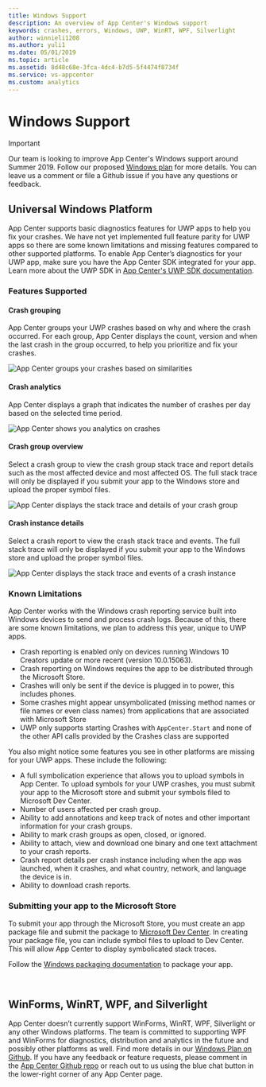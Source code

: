 ```yaml
---
title: Windows Support
description: An overview of App Center's Windows support
keywords: crashes, errors, Windows, UWP, WinRT, WPF, Silverlight
author: winnieli1208
ms.author: yuli1
ms.date: 05/01/2019
ms.topic: article
ms.assetid: 8d48c68e-3fca-4dc4-b7d5-5f4474f8734f
ms.service: vs-appcenter
ms.custom: analytics 
---
```


# Windows Support

> [!IMPORTANT]
> Our team is looking to improve App Center's Windows support around Summer 2019. Follow our proposed [Windows plan](https://github.com/Microsoft/appcenter/blob/windows/specs/2019-04/Windows-Plan.md) for more details. You can leave us a comment or file a Github issue if you have any questions or feedback.


## Universal Windows Platform

App Center supports basic diagnostics features for UWP apps to help you fix your crashes. We have not yet implemented full feature parity for UWP apps so there are some known limitations and missing features compared to other supported platforms. To enable App Center’s diagnostics for your UWP app, make sure you have the App Center SDK integrated for your app. Learn more about the UWP SDK in [App Center's UWP SDK documentation](~/sdk/crashes/uwp.md).

### Features Supported
#### Crash grouping
App Center groups your UWP crashes based on why and where the crash occurred. For each group, App Center displays the count, version and when the last crash in the group occurred, to help you prioritize and fix your crashes.

![App Center groups your crashes based on similarities](~/diagnostics/images/UWP-Crash-Groups.png)

#### Crash analytics
App Center displays a graph that indicates the number of crashes per day based on the selected time period.

![App Center shows you analytics on crashes](~/diagnostics/images/UWP-Analytics.png)


#### Crash group overview
Select a crash group to view the crash group stack trace and report details such as the most affected device and most affected OS. The full stack trace will only be displayed if you submit your app to the Windows store and upload the proper symbol files. 

![App Center displays the stack trace and details of your crash group](~/diagnostics/images/UWP-Crash-Group-Overview.png)


#### Crash instance details
Select a crash report to view the crash stack trace and events. The full stack trace will only be displayed if you submit your app to the Windows store and upload the proper symbol files. 

![App Center displays the stack trace and events of a crash instance](~/diagnostics/images/UWP-Crash-Instance.png)


### Known Limitations 
App Center works with the Windows crash reporting service built into Windows devices to send and process crash logs. Because of this, there are some known limitations, we plan to address this year, unique to UWP apps.

- Crash reporting is enabled only on devices running Windows 10 Creators update or more recent (version 10.0.15063).
- Crash reporting on Windows requires the app to be distributed through the Microsoft Store.
- Crashes will only be sent if the device is plugged in to power, this includes phones.
- Some crashes might appear unsymbolicated (missing method names or file names or even class names) from applications that are associated with Microsoft Store
- UWP only supports starting Crashes with `AppCenter.Start` and none of the other API calls provided by the Crashes class are supported


You also might notice some features you see in other platforms are missing for your UWP apps. These include the following:

- A full symbolication experience that allows you to upload symbols in App Center. To upload symbols for your UWP crashes, you must submit your app to the Microsoft store and submit your symbols filed to Microsoft Dev Center.
- Number of users affected per crash group.
- Ability to add annotations and keep track of notes and other important information for your crash groups.
- Ability to mark crash groups as open, closed, or ignored.
- Ability to attach, view and download one binary and one text attachment to your crash reports.
- Crash report details per crash instance including when the app was launched, when it crashes, and what country, network, and language the device is in.
- Ability to download crash reports.


### Submitting your app to the Microsoft Store

To submit your app through the Microsoft Store, you must create an app package file and submit the package to [Microsoft Dev Center](https://developer.microsoft.com/en-us/windows). In creating your package file, you can include symbol files to upload to Dev Center. This will allow App Center to display symbolicated stack traces. 

Follow the [Windows packaging documentation](https://docs.microsoft.com/en-us/windows/uwp/packaging/packaging-uwp-apps#create-an-app-package-upload-file) to package your app. 

 
## WinForms, WinRT, WPF, and Silverlight 

App Center doesn’t currently support WinForms, WinRT, WPF, Silverlight or any other Windows platforms. The team is committed to supporting WPF and WinForms for diagnostics, distribution and analytics in the future and possibly other platforms as well. Find more details in our [Windows Plan on Github](https://github.com/Microsoft/appcenter/blob/windows/specs/2019-04/Windows-Plan.md). If you have any feedback or feature requests, please comment in the [App Center Github repo](https://github.com/Microsoft/appcenter) or reach out to us using the blue chat button in the lower-right corner of any App Center page.
